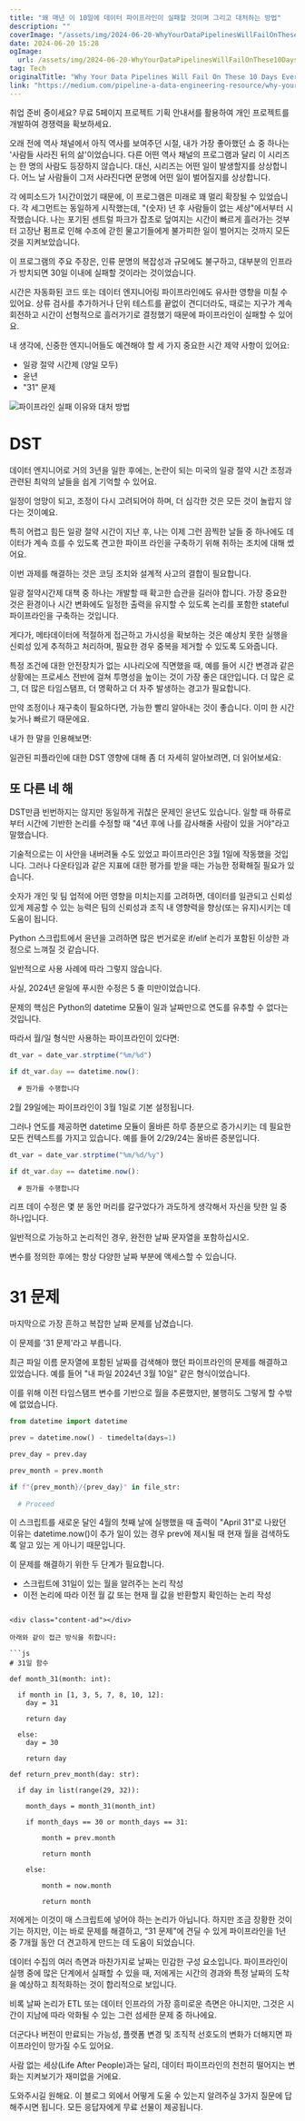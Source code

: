 ```yaml
---
title: "왜 매년 이 10일에 데이터 파이프라인이 실패할 것이며 그리고 대처하는 방법"
description: ""
coverImage: "/assets/img/2024-06-20-WhyYourDataPipelinesWillFailOnThese10DaysEveryYearAndWhatToDoAboutIt_0.png"
date: 2024-06-20 15:28
ogImage: 
  url: /assets/img/2024-06-20-WhyYourDataPipelinesWillFailOnThese10DaysEveryYearAndWhatToDoAboutIt_0.png
tag: Tech
originalTitle: "Why Your Data Pipelines Will Fail On These 10 Days Every Year (And What To Do About It)"
link: "https://medium.com/pipeline-a-data-engineering-resource/why-your-data-pipelines-will-fail-on-these-10-days-every-year-and-what-to-do-about-it-406a202e9053"
---
```



취업 준비 중이세요? 무료 5페이지 프로젝트 기획 안내서를 활용하여 개인 프로젝트를 개발하여 경쟁력을 확보하세요.

오래 전에 역사 채널에서 아직 역사를 보여주던 시절, 내가 가장 좋아했던 쇼 중 하나는 '사람들 사라진 뒤의 삶'이었습니다. 다른 어떤 역사 채널의 프로그램과 달리 이 시리즈는 한 명의 사람도 등장하지 않습니다. 대신, 시리즈는 어떤 일이 발생할지를 상상합니다. 어느 날 사람들이 그저 사라진다면 문명에 어떤 일이 벌어질지를 상상합니다.

각 에피소드가 1시간이었기 때문에, 이 프로그램은 미래로 꽤 멀리 확장될 수 있었습니다. 각 세그먼트는 동일하게 시작했는데, "(숫자) 년 후 사람들이 없는 세상"에서부터 시작했습니다. 나는 포기된 센트럴 파크가 잡초로 덮여지는 시간이 빠르게 흘러가는 것부터 고장난 펌프로 인해 수조에 갇힌 물고기들에게 불가피한 일이 벌어지는 것까지 모든 것을 지켜보았습니다.

이 프로그램의 주요 주장은, 인류 문명의 복잡성과 규모에도 불구하고, 대부분의 인프라가 방치되면 30일 이내에 실패할 것이라는 것이었습니다.

<div class="content-ad"></div>

시간은 자동화된 코드 또는 데이터 엔지니어링 파이프라인에도 유사한 영향을 미칠 수 있어요. 상류 검사를 추가하거나 단위 테스트를 끝없이 견디더라도, 때로는 지구가 계속 회전하고 시간이 선형적으로 흘러가기로 결정했기 때문에 파이프라인이 실패할 수 있어요.

내 생각에, 신중한 엔지니어들도 예견해야 할 세 가지 중요한 시간 제약 사항이 있어요:

- 일광 절약 시간제 (양일 모두)
- 윤년
- "31" 문제

![파이프라인 실패 이유와 대처 방법](/assets/img/2024-06-20-WhyYourDataPipelinesWillFailOnThese10DaysEveryYearAndWhatToDoAboutIt_0.png)

<div class="content-ad"></div>

# DST

데이터 엔지니어로 거의 3년을 일한 후에는, 논란이 되는 미국의 일광 절약 시간 조정과 관련된 최악의 날들을 쉽게 기억할 수 있어요.

일정이 엉망이 되고, 조정이 다시 고려되어야 하며, 더 심각한 것은 모든 것이 놀랍지 않다는 것이예요.

특히 어렵고 힘든 일광 절약 시간이 지난 후, 나는 이제 그런 끔찍한 날들 중 하나에도 데이터가 계속 흐를 수 있도록 견고한 파이프 라인을 구축하기 위해 취하는 조치에 대해 썼어요.

<div class="content-ad"></div>

이번 과제를 해결하는 것은 코딩 조치와 설계적 사고의 결합이 필요합니다.

일광 절약시간제 대책 중 하나는 개발할 때 확고한 습관을 길러야 합니다. 가장 중요한 것은 환경이나 시간 변화에도 일정한 출력을 유지할 수 있도록 논리를 포함한 stateful 파이프라인을 구축하는 것입니다.

게다가, 메타데이터에 적절하게 접근하고 가시성을 확보하는 것은 예상치 못한 실행을 신뢰성 있게 추적하고 처리하며, 필요한 경우 중복을 제거할 수 있도록 도와줍니다.

특정 조건에 대한 안전장치가 없는 시나리오에 직면했을 때, 예를 들어 시간 변경과 같은 상황에는 프로세스 전반에 걸쳐 투명성을 높이는 것이 가장 좋은 대안입니다. 더 많은 로그, 더 많은 타임스탬프, 더 명확하고 더 자주 발생하는 경고가 필요합니다.

<div class="content-ad"></div>

만약 조정이나 재구축이 필요하다면, 가능한 빨리 알아내는 것이 좋습니다. 이미 한 시간 늦거나 빠르기 때문에요.

내가 한 말을 인용해보면:

일관된 피플라인에 대한 DST 영향에 대해 좀 더 자세히 알아보려면, 더 읽어보세요:

## 또 다른 네 해

<div class="content-ad"></div>

DST만큼 빈번하지는 않지만 동일하게 귀찮은 문제인 윤년도 있습니다. 일할 때 하류로부터 시간에 기반한 논리를 수정할 때 "4년 후에 나를 감사해줄 사람이 있을 거야"라고 말했습니다.

기술적으로는 이 사안을 내버려둘 수도 있었고 파이프라인은 3월 1일에 작동했을 것입니다. 그러나 다운타임과 같은 지표에 대한 평가를 받을 때는 가능한 정확해질 필요가 있습니다.

숫자가 개인 및 팀 업적에 어떤 영향을 미치는지를 고려하면, 데이터를 일관되고 신뢰성 있게 제공할 수 있는 능력은 팀의 신뢰성과 조직 내 영향력을 향상(또는 유지)시키는 데 도움이 됩니다.

Python 스크립트에서 윤년을 고려하면 많은 번거로운 if/elif 논리가 포함된 이상한 과정으로 느껴질 것 같습니다.

<div class="content-ad"></div>

일반적으로 사용 사례에 따라 그렇지 않습니다.

사실, 2024년 윤일에 푸시한 수정은 5 줄 미만이었습니다.

문제의 핵심은 Python의 datetime 모듈이 일과 날짜만으로 연도를 유추할 수 없다는 것입니다.

따라서 월/일 형식만 사용하는 파이프라인이 있다면:

<div class="content-ad"></div>

```js
dt_var = date_var.strptime("%m/%d")

if dt_var.day == datetime.now():
  
  # 뭔가를 수행합니다
```

2월 29일에는 파이프라인이 3월 1일로 기본 설정됩니다.

그러나 연도를 제공하면 datetime 모듈이 올바른 하루 증분으로 증가시키는 데 필요한 모든 컨텍스트를 가지고 있습니다. 예를 들어 2/29/24는 올바른 증분입니다.

```js
dt_var = date_var.strptime("%m/%d/%y")

if dt_var.day == datetime.now():
  
  # 뭔가를 수행합니다
```

<div class="content-ad"></div>


리프 데이 수정은 몇 분 동안 머리를 갈구었다가 과도하게 생각해서 자신을 탓한 일 중 하나입니다.

일반적으로 가능하고 논리적인 경우, 완전한 날짜 문자열을 포함하십시오.

변수를 정의한 후에는 항상 다양한 날짜 부분에 액세스할 수 있습니다.

# 31 문제

<div class="content-ad"></div>

마지막으로 가장 흔하고 복잡한 날짜 문제를 남겼습니다.

이 문제를 '31 문제'라고 부릅니다.

최근 파일 이름 문자열에 포함된 날짜를 검색해야 했던 파이프라인의 문제를 해결하고 있었습니다. 예를 들어 "내 파일 2024년 3월 10일" 같은 형식이었습니다.

이를 위해 이전 타임스탬프 변수를 기반으로 월을 추론했지만, 불행히도 그렇게 할 수밖에 없었습니다.

<div class="content-ad"></div>

```python
from datetime import datetime

prev = datetime.now() - timedelta(days=1)

prev_day = prev.day

prev_month = prev.month

if f"{prev_month}/{prev_day}" in file_str:
  
  # Proceed
```

이 스크립트를 새로운 달인 4월의 첫째 날에 실행했을 때 출력이 "April 31"로 나왔던 이유는 datetime.now()이 추가 일이 있는 경우 prev에 제시될 때 현재 월을 검색하도록 알고 있는 게 아니기 때문입니다. 

이 문제를 해결하기 위한 두 단계가 필요합니다.

- 스크립트에 31일이 있는 월을 알려주는 논리 작성
- 이전 논리에 따라 이전 월 값 또는 현재 월 값을 반환할지 확인하는 논리 작성
```

<div class="content-ad"></div>

아래와 같이 접근 방식을 취합니다:

```js
# 31일 함수

def month_31(month: int):

  if month in [1, 3, 5, 7, 8, 10, 12]:
    day = 31

    return day

  else:
    day = 30

    return day

def return_prev_month(day: str):
  
  if day in list(range(29, 32)):
    
    month_days = month_31(month_int)
  
    if month_days == 30 or month_days == 31:
        
        month = prev.month

        return month

    else:

        month = now.month

        return month
```

저에게는 이것이 매 스크립트에 넣어야 하는 논리가 아닙니다. 하지만 조금 장황한 것이기는 하지만, 이는 바로 문제를 해결하고, “31 문제"에 견딜 수 있게 파이프라인을 1년 중 7개월 동안 더 견고하게 만드는 데 도움이 되었습니다.

데이터 수집의 여러 측면과 마찬가지로 날짜는 민감한 구성 요소입니다. 파이프라인이 실행 중에 많은 단계에서 실패할 수 있을 때, 저에게는 시간의 경과와 특정 날짜의 도착을 예상하고 최적화하는 것이 합리적으로 보입니다.

<div class="content-ad"></div>

비록 날짜 논리가 ETL 또는 데이터 인프라의 가장 흥미로운 측면은 아니지만, 그것은 시간이 지남에 따라 악화될 수 있는 그런 섬세한 문제 중 하나에요.

더군다나 버전이 만료되는 가능성, 플랫폼 변경 및 조직적 선호도의 변화가 더해지면 파이프라인이 망가질 수도 있어요.

사람 없는 세상(Life After People)과는 달리, 데이터 파이프라인의 천천히 떨어지는 변화는 지켜보기가 재미없을 거에요.

도와주시길 원해요. 이 블로그 외에서 어떻게 도울 수 있는지 알려주실 3가지 질문에 답해주시면 됩니다. 모든 응답자에게 무료 선물이 제공됩니다.